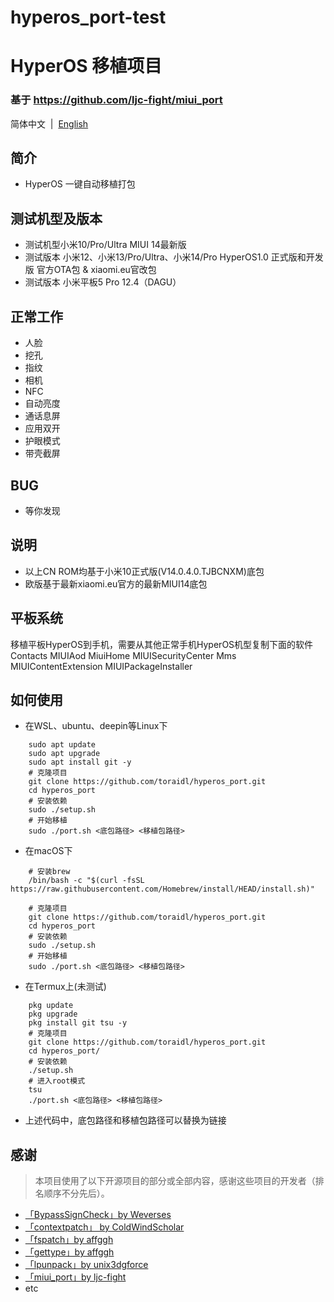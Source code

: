 # hyperos_port-test


# HyperOS 移植项目
### 基于 https://github.com/ljc-fight/miui_port

简体中文&nbsp;&nbsp;|&nbsp;&nbsp;[English](/README_en-US.md) 

</div>

## 简介
- HyperOS 一键自动移植打包


## 测试机型及版本
- 测试机型小米10/Pro/Ultra MIUI 14最新版
- 测试版本 小米12、小米13/Pro/Ultra、小米14/Pro HyperOS1.0 正式版和开发版 官方OTA包 & xiaomi.eu官改包
- 测试版本 小米平板5 Pro 12.4（DAGU）


## 正常工作
- 人脸
- 挖孔
- 指纹
- 相机
- NFC
- 自动亮度
- 通话息屏
- 应用双开
- 护眼模式
- 带壳截屏


## BUG

- 等你发现

## 说明
- 以上CN ROM均基于小米10正式版(V14.0.4.0.TJBCNXM)底包
- 欧版基于最新xiaomi.eu官方的最新MIUI14底包

## 平板系统
移植平板HyperOS到手机，需要从其他正常手机HyperOS机型复制下面的软件
Contacts MIUIAod MiuiHome MIUISecurityCenter  Mms  MIUIContentExtension  MIUIPackageInstaller


## 如何使用
- 在WSL、ubuntu、deepin等Linux下
```shell
    sudo apt update
    sudo apt upgrade
    sudo apt install git -y
    # 克隆项目
    git clone https://github.com/toraidl/hyperos_port.git
    cd hyperos_port
    # 安装依赖
    sudo ./setup.sh
    # 开始移植
    sudo ./port.sh <底包路径> <移植包路径>
```
- 在macOS下
```shell
    # 安装brew
    /bin/bash -c "$(curl -fsSL https://raw.githubusercontent.com/Homebrew/install/HEAD/install.sh)"

    # 克隆项目
    git clone https://github.com/toraidl/hyperos_port.git
    cd hyperos_port
    # 安装依赖
    sudo ./setup.sh
    # 开始移植
    sudo ./port.sh <底包路径> <移植包路径>
```
- 在Termux上(未测试)
```shell
    pkg update
    pkg upgrade
    pkg install git tsu -y
    # 克隆项目
    git clone https://github.com/toraidl/hyperos_port.git
    cd hyperos_port/
    # 安装依赖
    ./setup.sh
    # 进入root模式
    tsu
    ./port.sh <底包路径> <移植包路径>
```
- 上述代码中，底包路径和移植包路径可以替换为链接

## 感谢
> 本项目使用了以下开源项目的部分或全部内容，感谢这些项目的开发者（排名顺序不分先后）。

- [「BypassSignCheck」by Weverses](https://github.com/Weverses/BypassSignCheck)
- [「contextpatch」 by ColdWindScholar](https://github.com/ColdWindScholar/TIK)
- [「fspatch」by affggh](https://github.com/affggh/fspatch)
- [「gettype」by affggh](https://github.com/affggh/gettype)
- [「lpunpack」by unix3dgforce](https://github.com/unix3dgforce/lpunpack)
- [「miui_port」by ljc-fight](https://github.com/ljc-fight/miui_port)
- etc
